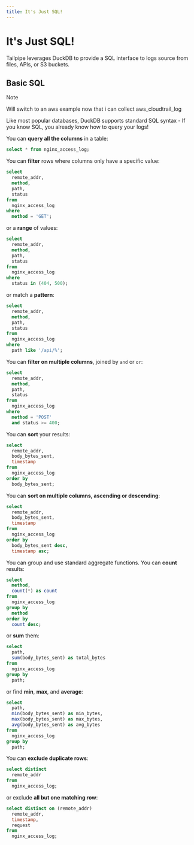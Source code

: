 ```yaml
---
title: It's Just SQL!
---
```


# It's Just SQL!

Tailpipe leverages DuckDB to provide a SQL interface to logs source from files, APIs, or S3 buckets.

## Basic SQL

>[!NOTE]
> Will switch to an aws example now that i can collect aws_cloudtrail_log

Like most popular databases, DuckDB supports standard SQL syntax - If you know SQL, you already know how to query your logs!

You can **query all the columns** in a table:
```sql
select * from nginx_access_log;
```

You can **filter** rows where columns only have a specific value: 
```sql
select
  remote_addr,
  method,
  path,
  status
from
  nginx_access_log
where
  method = 'GET';
```

or a **range** of values:
```sql
select
  remote_addr,
  method,
  path,
  status
from
  nginx_access_log
where
  status in (404, 500);
```

or match a **pattern**: 
```sql
select
  remote_addr,
  method,
  path,
  status
from
  nginx_access_log
where
  path like '/api/%';
```

You can **filter on multiple columns**, joined by `and` or `or`:
```sql
select
  remote_addr,
  method,
  path,
  status
from
  nginx_access_log
where
  method = 'POST'
  and status >= 400;
```

You can **sort** your results:
```sql
select
  remote_addr,
  body_bytes_sent,
  timestamp
from
  nginx_access_log
order by
  body_bytes_sent;
```

You can **sort on multiple columns, ascending or descending**:
```sql
select
  remote_addr,
  body_bytes_sent,
  timestamp
from
  nginx_access_log
order by
  body_bytes_sent desc,
  timestamp asc;
```

You can group and use standard aggregate functions. You can **count** results:
```sql
select
  method,
  count(*) as count
from
  nginx_access_log
group by
  method
order by
  count desc;
```

or **sum** them:
```sql
select
  path,
  sum(body_bytes_sent) as total_bytes
from
  nginx_access_log
group by
  path;
```

or find **min**, **max**, and **average**:
```sql
select
  path,
  min(body_bytes_sent) as min_bytes,
  max(body_bytes_sent) as max_bytes,
  avg(body_bytes_sent) as avg_bytes
from
  nginx_access_log
group by
  path;
```

You can **exclude duplicate rows**:
```sql
select distinct
  remote_addr
from
  nginx_access_log;
```

or exclude **all but one matching row**:
```sql
select distinct on (remote_addr)
  remote_addr,
  timestamp,
  request
from
  nginx_access_log;
```

